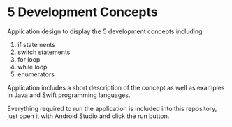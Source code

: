# 5 Development Concepts
Application design to display the 5 development concepts including:
1. if statements
2. switch statements
3. for loop
4. while loop
5. enumerators

Application includes a short description of the concept as well as examples in Java and Swift programming languages.

Everything required to run the application is included into this repository, just open it with Android Studio and click the run button.
